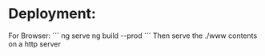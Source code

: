 # Deployment:

For Browser:
´´´
ng serve
ng build --prod
´´´
Then serve the ./www contents on a http server